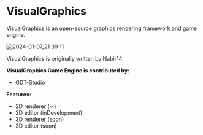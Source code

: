 # VisualGraphics
VisualGraphics is an open-source graphics rendering framework and game engine.

![2024-01-07_21 39 11](https://github.com/Nabir14/VisualGL/assets/82253045/23ed1820-28d3-4b1d-8f29-2d7d8d3c9fb3)


VisualGraphics is originally written by Nabir14. 

**VisualGraphics Game Engine is contributed by:**
- GDT-Studio

**Features:**
- 2D renderer (✓)
- 2D editor (inDevelopment)
- 3D renderer (soon)
- 3D editor (soon)
